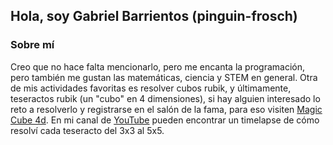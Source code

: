 ## Hola, soy Gabriel Barrientos (pinguin-frosch)

### Sobre mí
Creo que no hace falta mencionarlo, pero me encanta la programación, pero también
me gustan las matemáticas, ciencia y STEM en general. Otra de mis actividades
favoritas es resolver cubos rubik, y últimamente, teseractos rubik (un "cubo" en 4
dimensiones), si hay alguien interesado lo reto a resolverlo y registrarse en el salón
de la fama, para eso visiten [Magic Cube 4d](https://superliminal.com/cube/cube.htm).
En mi canal de [YouTube](https://www.youtube.com/@pinguinfrosch) pueden encontrar un
timelapse de cómo resolví cada teseracto del 3x3 al 5x5.

